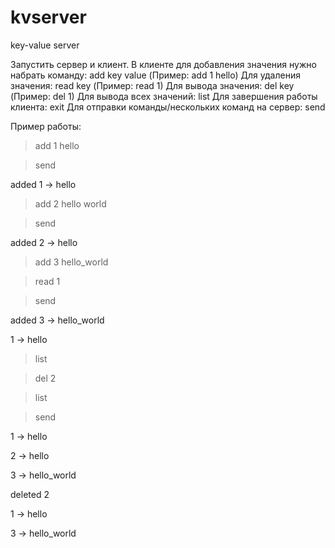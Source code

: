 kvserver
========

key-value server

Запустить сервер и клиент. В клиенте для добавления значения нужно набрать команду:
add key value (Пример: add 1 hello)
Для удаления значения:
read key  (Пример: read 1)
Для вывода значения:
del key  (Пример: del 1)
Для вывода всех значений:
list 
Для завершения работы клиента:
exit
Для отправки команды/нескольких команд на сервер:
send

Пример работы:

>add 1 hello

>send 

added 1 -> hello

>add 2 hello world

>send

added 2 -> hello

>add 3 hello_world

>read 1

>send

added 3 -> hello_world

1 -> hello

>list 

>del 2

>list

>send

1 -> hello

2 -> hello

3 -> hello_world

deleted 2

1 -> hello

3 -> hello_world
